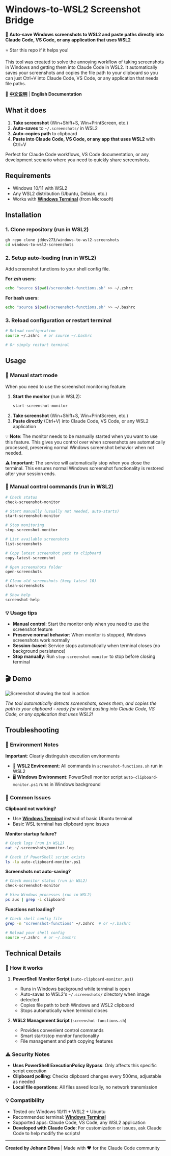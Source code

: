 # Windows-to-WSL2 Screenshot Bridge

🚀 **Auto-save Windows screenshots to WSL2 and paste paths directly into Claude Code, VS Code, or any application that uses WSL2**

⭐ Star this repo if it helps you!

This tool was created to solve the annoying workflow of taking screenshots in Windows and getting them into Claude Code in WSL2. It automatically saves your screenshots and copies the file path to your clipboard so you can just Ctrl+V into Claude Code, VS Code, or any application that needs file paths.

📖 **[中文说明](README-zh.md)** | **English Documentation**

## What it does

1. **Take screenshot** (Win+Shift+S, Win+PrintScreen, etc.)
2. **Auto-saves** to `~/.screenshots/` in WSL2  
3. **Auto-copies path** to clipboard
4. **Paste into Claude Code, VS Code, or any app that uses WSL2** with Ctrl+V

Perfect for Claude Code workflows, VS Code documentation, or any development scenario where you need to quickly share screenshots.

## Requirements

- Windows 10/11 with WSL2
- Any WSL2 distribution (Ubuntu, Debian, etc.)
- Works with **[Windows Terminal](https://apps.microsoft.com/detail/9n0dx20hk701)** (from Microsoft)

## Installation

### 1. Clone repository (run in WSL2)

```bash
gh repo clone jddev273/windows-to-wsl2-screenshots
cd windows-to-wsl2-screenshots
```

### 2. Setup auto-loading (run in WSL2)

Add screenshot functions to your shell config file.

**For zsh users**:
```bash
echo "source $(pwd)/screenshot-functions.sh" >> ~/.zshrc
```

**For bash users**:
```bash
echo "source $(pwd)/screenshot-functions.sh" >> ~/.bashrc
```

### 3. Reload configuration or restart terminal

```bash
# Reload configuration
source ~/.zshrc  # or source ~/.bashrc

# Or simply restart terminal
```

## Usage

### 🚀 Manual start mode

When you need to use the screenshot monitoring feature:

1. **Start the monitor** (run in WSL2):
   ```bash
   start-screenshot-monitor
   ```
2. **Take screenshot** (Win+Shift+S, Win+PrintScreen, etc.)
3. **Paste directly** (Ctrl+V) into Claude Code, VS Code, or any WSL2 application

💡 **Note**: The monitor needs to be manually started when you want to use this feature. This gives you control over when screenshots are automatically processed, preserving normal Windows screenshot behavior when not needed.

⚠️ **Important**: The service will automatically stop when you close the terminal. This ensures normal Windows screenshot functionality is restored after your session ends.

### 🔧 Manual control commands (run in WSL2)

```bash
# Check status
check-screenshot-monitor

# Start manually (usually not needed, auto-starts)
start-screenshot-monitor

# Stop monitoring
stop-screenshot-monitor

# List available screenshots
list-screenshots

# Copy latest screenshot path to clipboard
copy-latest-screenshot

# Open screenshots folder
open-screenshots

# Clean old screenshots (keep latest 10)
clean-screenshots

# Show help
screenshot-help
```

### 💡 Usage tips

- **Manual control**: Start the monitor only when you need to use the screenshot feature
- **Preserve normal behavior**: When monitor is stopped, Windows screenshots work normally
- **Session-based**: Service stops automatically when terminal closes (no background persistence)
- **Stop manually**: Run `stop-screenshot-monitor` to stop before closing terminal

## 🎬 Demo

![Screenshot showing the tool in action](demo-screenshot.png)

*The tool automatically detects screenshots, saves them, and copies the path to your clipboard - ready for instant pasting into Claude Code, VS Code, or any application that uses WSL2!*

## Troubleshooting

### 🔧 Environment Notes

**Important**: Clearly distinguish execution environments
- 📁 **WSL2 Environment**: All commands in `screenshot-functions.sh` run in WSL2
- 🖥️ **Windows Environment**: PowerShell monitor script `auto-clipboard-monitor.ps1` runs in Windows background

### 🚨 Common Issues

**Clipboard not working?**
- Use **[Windows Terminal](https://apps.microsoft.com/detail/9n0dx20hk701)** instead of basic Ubuntu terminal
- Basic WSL terminal has clipboard sync issues

**Monitor startup failure?**
```bash
# Check logs (run in WSL2)
cat ~/.screenshots/monitor.log

# Check if PowerShell script exists
ls -la auto-clipboard-monitor.ps1
```

**Screenshots not auto-saving?**
```bash
# Check monitor status (run in WSL2)
check-screenshot-monitor

# View Windows processes (run in WSL2)
ps aux | grep -i clipboard
```

**Functions not loading?**
```bash
# Check shell config file
grep -n "screenshot-functions" ~/.zshrc  # or ~/.bashrc

# Reload your shell config
source ~/.zshrc  # or ~/.bashrc
```

## Technical Details

### 🔧 How it works

1. **PowerShell Monitor Script** (`auto-clipboard-monitor.ps1`)
   - Runs in Windows background while terminal is open
   - Auto-saves to WSL2's `~/.screenshots/` directory when image detected
   - Copies file path to both Windows and WSL2 clipboard
   - Stops automatically when terminal closes

2. **WSL2 Management Script** (`screenshot-functions.sh`)
   - Provides convenient control commands
   - Smart start/stop monitor functionality
   - File management and path copying features

### ⚠️ Security Notes

- **Uses PowerShell ExecutionPolicy Bypass**: Only affects this specific script execution
- **Clipboard polling**: Checks clipboard changes every 500ms, adjustable as needed
- **Local file operations**: All files saved locally, no network transmission

### 💡 Compatibility

- Tested on: Windows 10/11 + WSL2 + Ubuntu
- Recommended terminal: **[Windows Terminal](https://apps.microsoft.com/detail/9n0dx20hk701)**
- Supported apps: Claude Code, VS Code, any WSL2 application
- **Developed with Claude Code**: For customization or issues, ask Claude Code to help modify the scripts!


---

**Created by Johann Döwa** | Made with ❤️ for the Claude Code community

